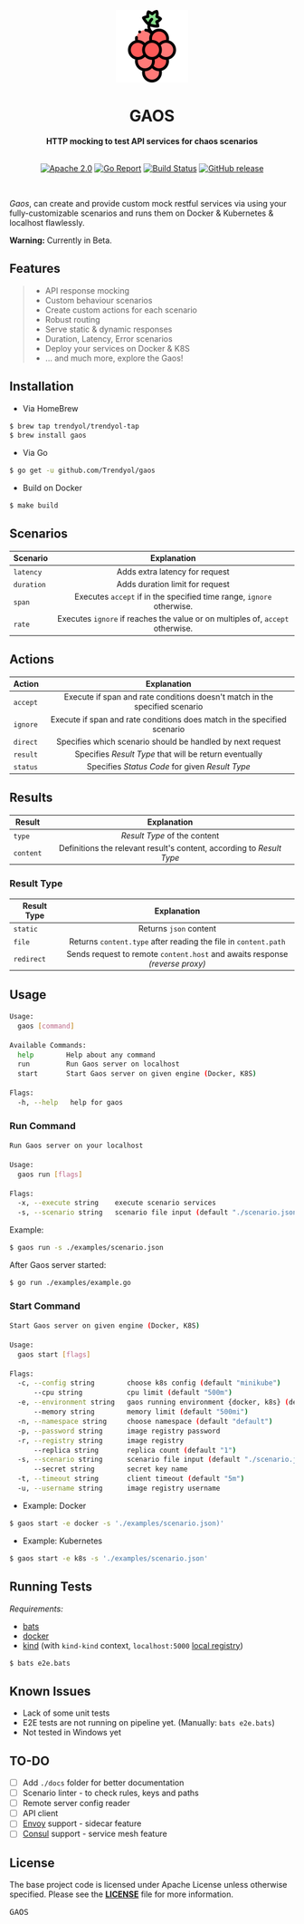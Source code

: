 <p align="center"><a href="https://github.com/Trendyol/gaos" target="_blank"><img height="128" src="https://raw.githubusercontent.com/Trendyol/gaos/master/.res/logo.png"></a></p>

<h1 align="center">GAOS</h1>

<div align="center">
 <strong>
   HTTP mocking to test API services for chaos scenarios
 </strong>
</div>

<br />

<p align="center">
  <a href="https://opensource.org/licenses/Apache-2.0"><img src="https://img.shields.io/badge/License-Apache%202.0-blue.svg?style=flat-square" alt="Apache 2.0"></a>
  <a href="https://goreportcard.com/report/github.com/Trendyol/gaos"><img src="https://goreportcard.com/badge/github.com/Trendyol/gaos?style=flat-square" alt="Go Report"></a>
  <a href="https://github.com/Trendyol/gaos/actions?workflow=test"><img src="https://img.shields.io/github/workflow/status/Trendyol/gaos/Test?label=build&logo=github&style=flat-square" alt="Build Status"></a>
  <a href="https://github.com/Trendyol/gaos/releases/latest"><img src="https://img.shields.io/github/release/Trendyol/gaos.svg?style=flat-square" alt="GitHub release"></a>
</p>

<br />

*Gaos*, can create and provide custom mock restful services via using your fully-customizable scenarios and runs them on Docker & Kubernetes & localhost flawlessly.

**Warning:** Currently in Beta.

## Features

> * API response mocking
> * Custom behaviour scenarios
> * Create custom actions for each scenario
> * Robust routing
> * Serve static & dynamic responses
> * Duration, Latency, Error scenarios
> * Deploy your services on Docker & K8S
> * ... and much more, explore the Gaos!

## Installation

* Via HomeBrew
```bash
$ brew tap trendyol/trendyol-tap
$ brew install gaos
```

* Via Go
```bash
$ go get -u github.com/Trendyol/gaos 
```

* Build on Docker
```bash
$ make build
```

## Scenarios

| Scenario		         | Explanation								      |
| ---------------------- |:----------------------------------------------:|
| `latency`				 | Adds extra latency for request  |
| `duration`		     | Adds duration limit for request  |
| `span`				 | Executes `accept` if in the specified time range, `ignore` otherwise.  |
| `rate`				 | Executes `ignore` if reaches the value or on multiples of, `accept` otherwise.  |

## Actions

| Action		         | Explanation								      |
| ---------------------- |:----------------------------------------------:|
| `accept`				 | Execute if span and rate conditions doesn't match in the specified scenario  |
| `ignore`				 | Execute if span and rate conditions does match in the specified scenario  |
| `direct`				 | Specifies which scenario should be handled by next request  |
| `result`				 | Specifies *Result Type* that will be return eventually  |
| `status`				 | Specifies *Status Code* for given *Result Type*  |

## Results

| Result		         | Explanation								      |
| ---------------------- |:----------------------------------------------:|
| `type`				 | *Result Type* of the content  |
| `content`				 | Definitions the relevant result's content, according to *Result Type*  |

### Result Type

| Result Type		     | Explanation								      |
| ---------------------- |:----------------------------------------------:|
| `static`				 | Returns `json` content  |
| `file`				 | Returns `content.type` after reading the file in `content.path`  |
| `redirect`		     | Sends request to remote `content.host` and awaits response _(reverse proxy)_ |

## Usage

```bash
Usage:
  gaos [command]

Available Commands:
  help        Help about any command
  run         Run Gaos server on localhost
  start       Start Gaos server on given engine (Docker, K8S)

Flags:
  -h, --help   help for gaos
```

### Run Command

```bash
Run Gaos server on your localhost

Usage:
  gaos run [flags]

Flags:
  -x, --execute string    execute scenario services
  -s, --scenario string   scenario file input (default "./scenario.json")
```

Example:

```bash
$ gaos run -s ./examples/scenario.json
```

After Gaos server started:

```bash
$ go run ./examples/example.go
```

### Start Command

```bash
Start Gaos server on given engine (Docker, K8S)

Usage:
  gaos start [flags]

Flags:
  -c, --config string        choose k8s config (default "minikube")
      --cpu string           cpu limit (default "500m")
  -e, --environment string   gaos running environment {docker, k8s} (default "local")
	  --memory string        memory limit (default "500mi")
  -n, --namespace string     choose namespace (default "default")
  -p, --password string      image registry password
  -r, --registry string      image registry
	  --replica string       replica count (default "1")
  -s, --scenario string      scenario file input (default "./scenario.json")
	  --secret string        secret key name
  -t, --timeout string       client timeout (default "5m")
  -u, --username string      image registry username
```

* Example: Docker

```bash
$ gaos start -e docker -s './examples/scenario.json)'
```

* Example: Kubernetes

```bash
$ gaos start -e k8s -s './examples/scenario.json'
```

## Running Tests

*Requirements:*

* [bats](https://github.com/bats-core/bats-core)
* [docker](https://www.docker.com/)
* [kind](https://github.com/kubernetes-sigs/kind) (with `kind-kind` context, `localhost:5000` [local registry](https://kind.sigs.k8s.io/docs/user/local-registry/))

```bash
$ bats e2e.bats
```

## Known Issues

* Lack of some unit tests
* E2E tests are not running on pipeline yet. (Manually: `bats e2e.bats`)
* Not tested in Windows yet

## TO-DO

* [ ] Add `./docs` folder for better documentation
* [ ] Scenario linter - to check rules, keys and paths
* [ ] Remote server config reader
* [ ] API client
* [ ] [Envoy](https://www.envoyproxy.io/) support - sidecar feature
* [ ] [Consul](https://www.consul.io/) support - service mesh feature

## License

The base project code is licensed under Apache License unless otherwise specified. Please see the **[LICENSE](https://github.com/Trendyol/gaos/blob/master/LICENSE)** file for more information.

<kbd>GAOS</kbd>

